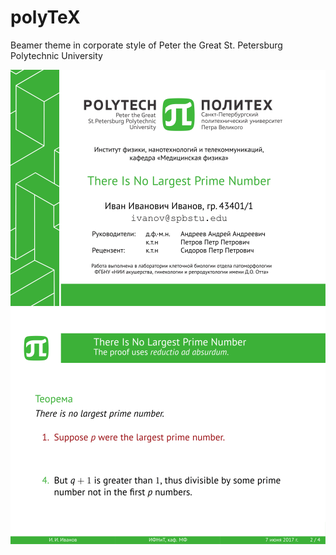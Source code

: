 # polyTeX
Beamer theme in corporate style of Peter the Great St. Petersburg Polytechnic University

![Title page](https://raw.githubusercontent.com/papkov/polyTeX/master/preview/p01.png)
![Standart page](https://raw.githubusercontent.com/papkov/polyTeX/master/preview/p02.png)